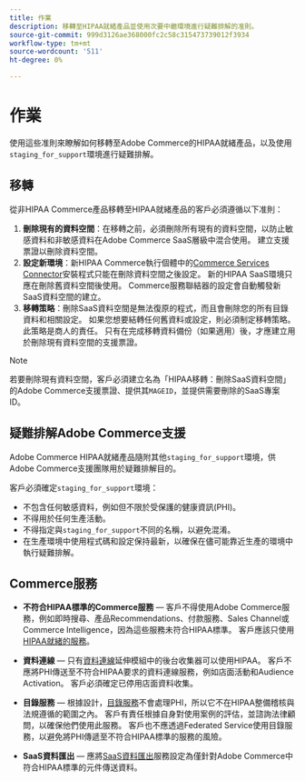 ```yaml
---
title: 作業
description: 移轉至HIPAA就緒產品並使用次要中繼環境進行疑難排解的准則。
source-git-commit: 999d3126ae368000fc2c58c315473739012f3934
workflow-type: tm+mt
source-wordcount: '511'
ht-degree: 0%

---
```



# 作業

使用這些准則來瞭解如何移轉至Adobe Commerce的HIPAA就緒產品，以及使用`staging_for_support`環境進行疑難排解。

## 移轉

從非HIPAA Commerce產品移轉至HIPAA就緒產品的客戶必須遵循以下准則：

1. **刪除現有的資料空間**：在移轉之前，必須刪除所有現有的資料空間，以防止敏感資料和非敏感資料在Adobe Commerce SaaS層級中混合使用。 建立支援票證以刪除資料空間。
1. **設定新環境**：新HIPAA Commerce執行個體中的[Commerce Services Connector](https://experienceleague.adobe.com/en/docs/commerce-merchant-services/user-guides/integration-services/saas)安裝程式只能在刪除資料空間之後設定。 新的HIPAA SaaS環境只應在刪除舊資料空間後使用。 Commerce服務聯結器的設定會自動觸發新SaaS資料空間的建立。
1. **移轉策略**：刪除SaaS資料空間是無法復原的程式，而且會刪除您的所有目錄資料和相關設定。 如果您想要結轉任何舊資料或設定，則必須制定移轉策略。 此策略是商人的責任。 只有在完成移轉資料備份（如果適用）後，才應建立用於刪除現有資料空間的支援票證。

>[!NOTE]
>若要刪除現有資料空間，客戶必須建立名為「HIPAA移轉：刪除SaaS資料空間」的Adobe Commerce支援票證、提供其`MAGEID`，並提供需要刪除的SaaS專案ID。

## 疑難排解Adobe Commerce支援

Adobe Commerce HIPAA就緒產品隨附其他`staging_for_support`環境，供Adobe Commerce支援團隊用於疑難排解目的。

客戶必須確定`staging_for_support`環境：

- 不包含任何敏感資料，例如但不限於受保護的健康資訊(PHI)。
- 不得用於任何生產活動。
- 不得指定與`staging_for_support`不同的名稱，以避免混淆。
- 在生產環境中使用程式碼和設定保持最新，以確保在儘可能靠近生產的環境中執行疑難排解。

## Commerce服務

- **不符合HIPAA標準的Commerce服務** — 客戶不得使用Adobe Commerce服務，例如即時搜尋、產品Recommendations、付款服務、Sales Channel或Commerce Intelligence，因為這些服務未符合HIPAA標準。 客戶應該只使用[HIPAA就緒的服務](overview.md)。

- **資料連線** — 只有[資料連線](https://experienceleague.adobe.com/en/docs/commerce-merchant-services/data-connection/overview)延伸模組中的後台收集器可以使用HIPAA。 客戶不應將PHI傳送至不符合HIPAA要求的資料連線服務，例如店面活動和Audience Activation。 客戶必須確定已停用店面資料收集。

- **目錄服務** — 根據設計，[目錄服務](https://experienceleague.adobe.com/en/docs/commerce-merchant-services/catalog-service/overview)不會處理PHI，所以它不在HIPAA整備稽核與法規遵循的範圍之內。 客戶有責任根據自身對使用案例的評估，並諮詢法律顧問，以確保他們使用此服務。 客戶也不應透過Federated Service使用目錄服務，以避免將PHI傳遞至不符合HIPAA標準的服務的風險。

- **SaaS資料匯出** — 應將[SaaS資料匯出](https://experienceleague.adobe.com/en/docs/commerce-merchant-services/saas-data-export/overview)服務設定為僅針對Adobe Commerce中符合HIPAA標準的元件傳送資料。
